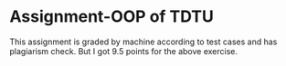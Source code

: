 # Assignment-OOP of TDTU
This assignment is graded by machine according to test cases and has plagiarism check. But I got 9.5 points for the above exercise.
